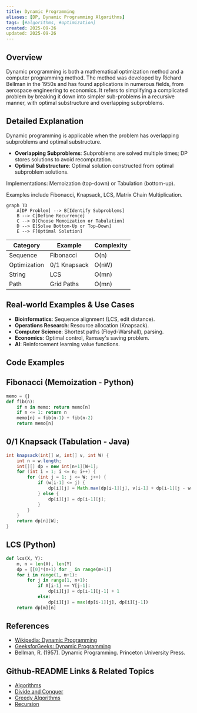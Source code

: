 ```yaml
---
title: Dynamic Programming
aliases: [DP, Dynamic Programming Algorithms]
tags: [#algorithms, #optimization]
created: 2025-09-26
updated: 2025-09-26
---
```


## Overview

Dynamic programming is both a mathematical optimization method and a computer programming method. The method was developed by Richard Bellman in the 1950s and has found applications in numerous fields, from aerospace engineering to economics. It refers to simplifying a complicated problem by breaking it down into simpler sub-problems in a recursive manner, with optimal substructure and overlapping subproblems.

## Detailed Explanation

Dynamic programming is applicable when the problem has overlapping subproblems and optimal substructure.

- **Overlapping Subproblems**: Subproblems are solved multiple times; DP stores solutions to avoid recomputation.
- **Optimal Substructure**: Optimal solution constructed from optimal subproblem solutions.

Implementations: Memoization (top-down) or Tabulation (bottom-up).

Examples include Fibonacci, Knapsack, LCS, Matrix Chain Multiplication.

```mermaid
graph TD
    A[DP Problem] --> B[Identify Subproblems]
    B --> C[Define Recurrence]
    C --> D[Choose Memoization or Tabulation]
    D --> E[Solve Bottom-Up or Top-Down]
    E --> F[Optimal Solution]
```

| Category | Example | Complexity |
|----------|---------|------------|
| Sequence | Fibonacci | O(n) |
| Optimization | 0/1 Knapsack | O(nW) |
| String | LCS | O(mn) |
| Path | Grid Paths | O(mn) |

## Real-world Examples & Use Cases

- **Bioinformatics**: Sequence alignment (LCS, edit distance).
- **Operations Research**: Resource allocation (Knapsack).
- **Computer Science**: Shortest paths (Floyd-Warshall), parsing.
- **Economics**: Optimal control, Ramsey's saving problem.
- **AI**: Reinforcement learning value functions.

## Code Examples

## Fibonacci (Memoization - Python)
```python
memo = {}
def fib(n):
    if n in memo: return memo[n]
    if n <= 1: return n
    memo[n] = fib(n-1) + fib(n-2)
    return memo[n]
```

## 0/1 Knapsack (Tabulation - Java)
```java
int knapsack(int[] w, int[] v, int W) {
    int n = w.length;
    int[][] dp = new int[n+1][W+1];
    for (int i = 1; i <= n; i++) {
        for (int j = 1; j <= W; j++) {
            if (w[i-1] <= j) {
                dp[i][j] = Math.max(dp[i-1][j], v[i-1] + dp[i-1][j - w[i-1]]);
            } else {
                dp[i][j] = dp[i-1][j];
            }
        }
    }
    return dp[n][W];
}
```

## LCS (Python)
```python
def lcs(X, Y):
    m, n = len(X), len(Y)
    dp = [[0]*(n+1) for _ in range(m+1)]
    for i in range(1, m+1):
        for j in range(1, n+1):
            if X[i-1] == Y[j-1]:
                dp[i][j] = dp[i-1][j-1] + 1
            else:
                dp[i][j] = max(dp[i-1][j], dp[i][j-1])
    return dp[m][n]
```

## References

- [Wikipedia: Dynamic Programming](https://en.wikipedia.org/wiki/Dynamic_programming)
- [GeeksforGeeks: Dynamic Programming](https://www.geeksforgeeks.org/dynamic-programming/)
- Bellman, R. (1957). Dynamic Programming. Princeton University Press.

## Github-README Links & Related Topics

- [Algorithms](../algorithms/)
- [Divide and Conquer](../divide-and-conquer/)
- [Greedy Algorithms](../greedy-algorithms/)
- [Recursion](../recursion/)
